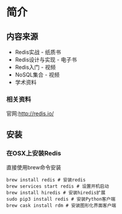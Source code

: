 # 简介
## 内容来源
* Redis实战 - 纸质书
* Redis设计与实现 - 电子书
* Redis入门 - 视频
* NoSQL集合 - 视频
* 学术资料

### 相关资料
官网:http://redis.io/

## 安装
### 在OSX上安装Redis
直接使用brew命令安装
```
brew install redis # 安装redis
brew services start redis # 设置开机启动
brew install hiredis # 安装hiredis扩展
sudo pip3 install redis # 安装Python客户端
brew cask install rdm # 安装图形化界面客户端
```
